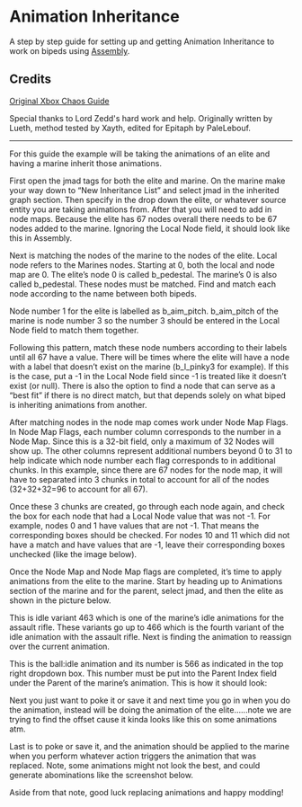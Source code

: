 


# Animation Inheritance

A step by step guide for setting up and getting Animation Inheritance to work on bipeds using [Assembly](https://epitaph.dev/docs/Tools/Assembly/Assembly/).


Credits
---
[Original Xbox Chaos Guide](https://www.xboxchaos.com/topic/5419-animation-inheriting/)

Special thanks to Lord Zedd's hard work and help. Originally written by Lueth, method tested by Xayth, edited for Epitaph by PaleLebouf.

--- 

For this guide the example will be taking the animations of an elite and having a marine inherit those animations.

First open the jmad tags for both the elite and marine. On the marine make your way down to “New Inheritance List” and select jmad in the inherited graph section. Then specify in the drop down the elite, or whatever source entity you are taking animations from. After that you will need to add in node maps. Because the elite has 67 nodes overall there needs to be 67 nodes added to the marine. Ignoring the Local Node field, it should look like this in Assembly.



Next is matching the nodes of the marine to the nodes of the elite. Local node refers to the Marines nodes. Starting at 0, both the local and node map are 0. The elite’s node 0 is called b_pedestal. The marine’s 0 is also called b_pedestal. These nodes must be matched. Find and match each node according to the name between both bipeds.

 

Node number 1 for the elite is labelled as b_aim_pitch. b_aim_pitch of the marine is node number 3 so the number 3 should be entered in the Local Node field to match them together.

 

Following this pattern, match these node numbers according to their labels until all 67 have a value. There will be times where the elite will have a node with a label that doesn’t exist on the marine (b_l_pinky3 for example). If this is the case, put a -1 in the Local Node field since -1 is treated like it doesn’t exist (or null). There is also the option to find a node that can serve as a “best fit” if there is no direct match, but that depends solely on what biped is inheriting animations from another. 
 

After matching nodes in the node map comes work under Node Map Flags. In Node Map Flags, each number column corresponds to the number in a Node Map. Since this is a 32-bit field, only a maximum of 32 Nodes will show up. The other columns represent additional numbers beyond 0 to 31 to help indicate which node number each flag corresponds to in additional chunks. In this example, since there are 67 nodes for the node map, it will have to separated into 3 chunks in total to account for all of the nodes (32+32+32=96 to account for all 67).

 

Once these 3 chunks are created, go through each node again, and check the box for each node that had a Local Node value that was not -1. For example, nodes 0 and 1 have values that are not -1. That means the corresponding boxes should be checked. For nodes 10 and 11 which did not have a match and have values that are -1, leave their corresponding boxes unchecked (like the image below).

 

Once the Node Map and Node Map flags are completed, it’s time to apply animations from the elite to the marine. Start by heading up to Animations section of the marine and for the parent, select jmad, and then the elite as shown in the picture below.



 

This is idle variant 463 which is one of the marine’s idle animations for the assault rifle. These variants go up to 466 which is the fourth variant of the idle animation with the assault rifle. Next is finding the animation to reassign over the current animation.

 

This is the ball:idle animation and its number is 566 as indicated in the top right dropdown box. This number must be put into the Parent Index field under the Parent of the marine’s animation. This is how it should look:

 

Next you just want to poke it or save it and next time you go in when you do the animation, instead will be doing the animation of the elite…...note we are trying to find the offset cause it kinda looks like this on some animations atm.

Last is to poke or save it, and the animation should be applied to the marine when you perform whatever action triggers the animation that was replaced. Note, some animations might not look the best, and could generate abominations like the screenshot below.

 

Aside from that note, good luck replacing animations and happy modding! 
